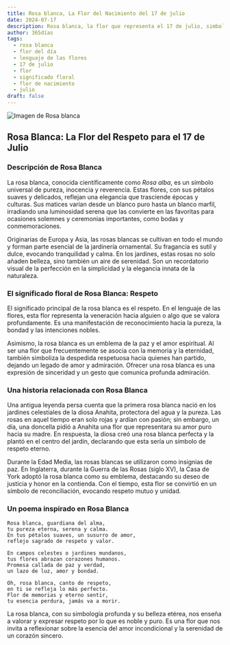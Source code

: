```yaml
---
title: Rosa blanca, La Flor del Nacimiento del 17 de julio
date: 2024-07-17
description: Rosa blanca, la flor que representa el 17 de julio, simboliza Respeto. Descubre su fascinante historia, significado en el lenguaje de las flores y una poesía que celebra su belleza.
author: 365días
tags:
  - rosa blanca
  - flor del día
  - lenguaje de las flores
  - 17 de julio
  - flor
  - significado floral
  - flor de nacimiento
  - julio
draft: false
---
```



![Imagen de Rosa blanca](https://cdn.pixabay.com/photo/2015/10/01/10/19/white-rose-966788_1280.jpg#center)


## Rosa Blanca: La Flor del Respeto para el 17 de Julio

### Descripción de Rosa Blanca

La rosa blanca, conocida científicamente como _Rosa alba_, es un símbolo universal de pureza, inocencia y reverencia. Estas flores, con sus pétalos suaves y delicados, reflejan una elegancia que trasciende épocas y culturas. Sus matices varían desde un blanco puro hasta un blanco marfil, irradiando una luminosidad serena que las convierte en las favoritas para ocasiones solemnes y ceremonias importantes, como bodas y conmemoraciones.

Originarias de Europa y Asia, las rosas blancas se cultivan en todo el mundo y forman parte esencial de la jardinería ornamental. Su fragancia es sutil y dulce, evocando tranquilidad y calma. En los jardines, estas rosas no solo añaden belleza, sino también un aire de serenidad. Son un recordatorio visual de la perfección en la simplicidad y la elegancia innata de la naturaleza.

### El significado floral de Rosa Blanca: Respeto

El significado principal de la rosa blanca es el respeto. En el lenguaje de las flores, esta flor representa la veneración hacia alguien o algo que se valora profundamente. Es una manifestación de reconocimiento hacia la pureza, la bondad y las intenciones nobles.

Asimismo, la rosa blanca es un emblema de la paz y el amor espiritual. Al ser una flor que frecuentemente se asocia con la memoria y la eternidad, también simboliza la despedida respetuosa hacia quienes han partido, dejando un legado de amor y admiración. Ofrecer una rosa blanca es una expresión de sinceridad y un gesto que comunica profunda admiración.

### Una historia relacionada con Rosa Blanca

Una antigua leyenda persa cuenta que la primera rosa blanca nació en los jardines celestiales de la diosa Anahita, protectora del agua y la pureza. Las rosas en aquel tiempo eran solo rojas y ardían con pasión; sin embargo, un día, una doncella pidió a Anahita una flor que representara su amor puro hacia su madre. En respuesta, la diosa creó una rosa blanca perfecta y la plantó en el centro del jardín, declarando que esta sería un símbolo de respeto eterno.

Durante la Edad Media, las rosas blancas se utilizaron como insignias de paz. En Inglaterra, durante la Guerra de las Rosas (siglo XV), la Casa de York adoptó la rosa blanca como su emblema, destacando su deseo de justicia y honor en la contienda. Con el tiempo, esta flor se convirtió en un símbolo de reconciliación, evocando respeto mutuo y unidad.

### Un poema inspirado en Rosa Blanca

```
Rosa blanca, guardiana del alma,  
tu pureza eterna, serena y calma.  
En tus pétalos suaves, un susurro de amor,  
reflejo sagrado de respeto y valor.  

En campos celestes o jardines mundanos,  
tus flores abrazan corazones humanos.  
Promesa callada de paz y verdad,  
un lazo de luz, amor y bondad.  

Oh, rosa blanca, canto de respeto,  
en ti se refleja lo más perfecto.  
Flor de memorias y eterno sentir,  
tu esencia perdura, jamás va a morir.  
```

La rosa blanca, con su simbología profunda y su belleza etérea, nos enseña a valorar y expresar respeto por lo que es noble y puro. Es una flor que nos invita a reflexionar sobre la esencia del amor incondicional y la serenidad de un corazón sincero.


